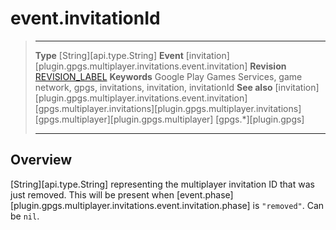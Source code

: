 # event.invitationId

> --------------------- ------------------------------------------------------------------------------------------
> __Type__              [String][api.type.String]
> __Event__             [invitation][plugin.gpgs.multiplayer.invitations.event.invitation]
> __Revision__          [REVISION_LABEL](REVISION_URL)
> __Keywords__          Google Play Games Services, game network, gpgs, invitations, invitation, invitationId
> __See also__          [invitation][plugin.gpgs.multiplayer.invitations.event.invitation]
>						[gpgs.multiplayer.invitations][plugin.gpgs.multiplayer.invitations]
>						[gpgs.multiplayer][plugin.gpgs.multiplayer]
>                       [gpgs.*][plugin.gpgs]
> --------------------- ------------------------------------------------------------------------------------------

## Overview

[String][api.type.String] representing the multiplayer invitation ID that was just removed. This will be present when [event.phase][plugin.gpgs.multiplayer.invitations.event.invitation.phase] is `"removed"`. Can be `nil`.